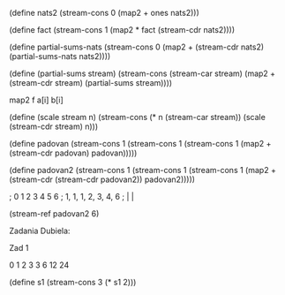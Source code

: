 (define nats2
  (stream-cons 0 (map2 + ones nats2)))

(define fact
  (stream-cons 1 (map2 * fact (stream-cdr nats2))))

(define partial-sums-nats
  (stream-cons 0 (map2 + (stream-cdr nats2) (partial-sums-nats nats2))))

(define (partial-sums stream)
  (stream-cons (stream-car stream) (map2 + (stream-cdr stream) (partial-sums stream))))


map2 f a[i] b[i]

(define (scale stream n)
  (stream-cons (* n (stream-car stream)) (scale (stream-cdr stream) n)))

(define padovan
  (stream-cons 1 (stream-cons 1 (stream-cons 1 (map2 + (stream-cdr padovan) padovan)))))



(define padovan2
  (stream-cons 1 (stream-cons 1 (stream-cons 1 (map2 + (stream-cdr (stream-cdr padovan2)) padovan2)))))

; 0  1  2  3  4  5  6
; 1, 1, 1, 2, 3, 4, 6
; |     |

(stream-ref padovan2 6)


Zadania Dubiela:

Zad 1

0 1 2  3
3 6 12 24

(define s1
  (stream-cons 3 (* s1 2)))